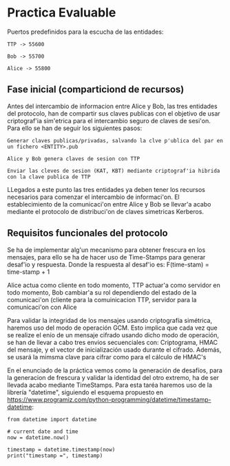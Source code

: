 # Practica Evaluable




Puertos predefinidos para la escucha de las entidades:

    TTP -> 55600

    Bob -> 55700

    Alice -> 55800

## Fase inicial (comparticiond de recursos)
Antes del intercambio de informacion entre Alice y Bob, las tres entidades del protocolo, han de compartir sus claves 
publicas con el objetivo de usar criptograf'ia sim'etrica para el intercambio seguro de claves de sesi'on. Para ello 
se han de seguir los siguientes pasos:

    Generar claves publicas/privadas, salvando la clve p'ublica del par en un fichero <ENTITY>.pub     

    Alice y Bob genera claves de sesion con TTP
    
    Enviar las cleves de sesion (KAT, KBT) mediante criptograf'ia hibrida con la clave publica de TTP

LLegados a este punto las tres entidades ya deben tener los recursos necesarios para comenzar el intercambio de 
informaci'on. El establecimiento de la comunicaci'on entre Alice y Bob se llevar'a acabo mediante el protocolo de 
distribuci'on de claves simetricas Kerberos.


## Requisitos funcionales del protocolo

Se ha de implementar alg'un mecanismo para obtener frescura en los mensajes, para ello se ha de hacer uso de Time-Stamps
para generar desaf'io y respuesta. Donde la respuesta al desaf'io es: F(time-stam) = time-stamp + 1

Alice actua como cliente en todo momento, TTP actuar'a como servidor en todo momento, Bob cambiar'a su rol dependiendo 
del estado de la comunicaci'on (cliente para la comuinicacion TTP, servidor para la comunicaci'on con Alice

Para validar la integridad de los mensajes usando criptografía simétrica, haremos uso del modo de operación GCM. Esto
implica que cada vez que se realize el enío de un mensaje cifrado usando dicho modo de operación, se han de llevar a cabo
tres envios secuenciales con: Criptograma, HMAC del mensaje, y el vector de inicialización usado durante el cifrado. 
Además, se usará la mimsma clave para cifrar como para el cálculo de HMAC's

En el enunciado de la práctica vemos como la generación de desafíos, para la generacion de frescura y validar la identidad
del otro extremo, ha de ser llevada acabo mediante TimeStamps. Para esta taréa haremos uso de la librería "datetime", 
siguiendo el esquema propuesto en https://www.programiz.com/python-programming/datetime/timestamp-datetime:
    
    from datetime import datetime

    # current date and time
    now = datetime.now()
    
    timestamp = datetime.timestamp(now)
    print("timestamp =", timestamp)
